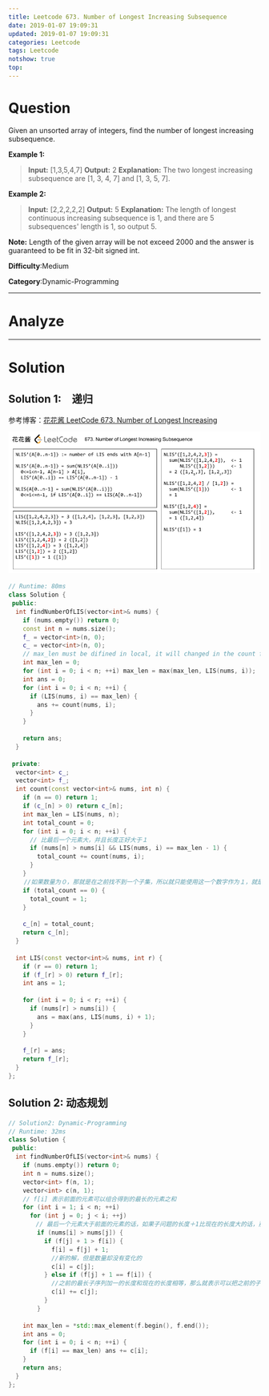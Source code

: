 ```yaml
---
title: Leetcode 673. Number of Longest Increasing Subsequence
date: 2019-01-07 19:09:31
updated: 2019-01-07 19:09:31
categories: Leetcode
tags: Leetcode
notshow: true
top:
---
```


# Question

Given an unsorted array of integers, find the number of longest increasing subsequence.

**Example 1:**  

> **Input:** [1,3,5,4,7]
> **Output:** 2
> **Explanation:** The two longest increasing subsequence are [1, 3, 4, 7] and [1, 3, 5, 7].

**Example 2:**  

> **Input:** [2,2,2,2,2]
> **Output:** 5
> **Explanation:** The length of longest continuous increasing subsequence is 1, and there are 5 subsequences' length is 1, so output 5.

**Note:**  Length of the given array will be not exceed 2000 and the answer is guaranteed to be fit in 32-bit signed int.

**Difficulty**:Medium

**Category**:Dynamic-Programming

<!-- more -->

------------

# Analyze

------------

# Solution

## Solution 1:　递归

参考博客：[花花酱 LeetCode 673. Number of Longest Increasing ](http://zxi.mytechroad.com/blog/dynamic-programming/leetcode-673-number-of-longest-increasing-subsequence/)

![](/images/in-post/2019-01-07-Leetcode-673-Number-of-Longest-Increasing-Subsequence/2019-01-08-19-03-20.png)

```cpp
// Runtime: 80ms
class Solution {
 public:
  int findNumberOfLIS(vector<int>& nums) {
    if (nums.empty()) return 0;
    const int n = nums.size();
    f_ = vector<int>(n, 0);
    c_ = vector<int>(n, 0);
    // max_len must be difined in local, it will changed in the count function
    int max_len = 0;
    for (int i = 0; i < n; ++i) max_len = max(max_len, LIS(nums, i));
    int ans = 0;
    for (int i = 0; i < n; ++i) {
      if (LIS(nums, i) == max_len) {
        ans += count(nums, i);
      }
    }

    return ans;
  }

 private:
  vector<int> c_;
  vector<int> f_;
  int count(const vector<int>& nums, int n) {
    if (n == 0) return 1;
    if (c_[n] > 0) return c_[n];
    int max_len = LIS(nums, n);
    int total_count = 0;
    for (int i = 0; i < n; ++i) {
      // 比最后一个元素大，并且长度正好大于１
      if (nums[n] > nums[i] && LIS(nums, i) == max_len - 1) {
        total_count += count(nums, i);
      }
    }
　　 //如果数量为０，那就是在之前找不到一个子集，所以就只能使用这一个数字作为１，就是单个元素的情况
    if (total_count == 0) {
      total_count = 1;
    }

    c_[n] = total_count;
    return c_[n];
  }

  int LIS(const vector<int>& nums, int r) {
    if (r == 0) return 1;
    if (f_[r] > 0) return f_[r];
    int ans = 1;

    for (int i = 0; i < r; ++i) {
      if (nums[r] > nums[i]) {
        ans = max(ans, LIS(nums, i) + 1);
      }
    }

    f_[r] = ans;
    return f_[r];
  }
};
```

## Solution 2: 动态规划

<!-- TODO: Understand the code 
        if (nums[i] > nums[j]) {
          if (f[j] + 1 > f[i]) {
            f[i] = f[j] + 1;
            c[i] = c[j];
          } else if (f[j] + 1 == f[i]) {
            c[i] += c[j];
          }
 -->
```cpp
// Solution2: Dynamic-Programming
// Runtime: 32ms
class Solution {
 public:
  int findNumberOfLIS(vector<int>& nums) {
    if (nums.empty()) return 0;
    int n = nums.size();
    vector<int> f(n, 1);
    vector<int> c(n, 1);
    // f[i] 表示前面的元素可以组合得到的最长的元素之和
    for (int i = 1; i < n; ++i)
      for (int j = 0; j < i; ++j)
      　// 最后一个元素大于前面的元素的话，如果子问题的长度＋1比现在的长度大的话，那就表示找到了一个新的解
        if (nums[i] > nums[j]) {
          if (f[j] + 1 > f[i]) {
            f[i] = f[j] + 1;
            //新的解，但是数量却没有变化的
            c[i] = c[j];
          } else if (f[j] + 1 == f[i]) {
            //之前的最长子序列加一的长度和现在的长度相等，那么就表示可以把之前的子序列的长度归入到这里面进行统计
            c[i] += c[j];
          }
        }

    int max_len = *std::max_element(f.begin(), f.end());
    int ans = 0;
    for (int i = 0; i < n; ++i) {
      if (f[i] == max_len) ans += c[i];
    }
    return ans;
  }
};
```